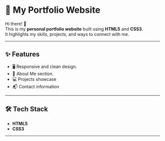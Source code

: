# 💼 My Portfolio Website  

Hi there! 👋  
This is my **personal portfolio website** built using **HTML5** and **CSS3**.  
It highlights my skills, projects, and ways to connect with me.  

---

## ✨ Features
- 🖥️ Responsive and clean design.
- 📄 About Me section. 
- 💻 Projects showcase  
- 📬 Contact information  

---

## 🛠️ Tech Stack
- **HTML5**  
- **CSS3**  

---

